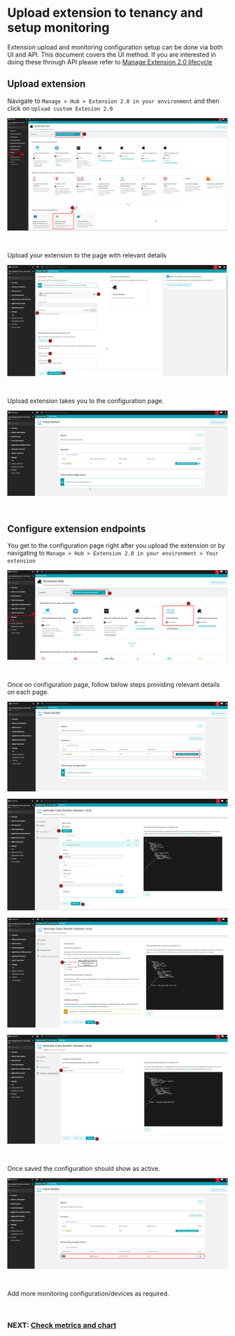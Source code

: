 # Upload extension to tenancy and setup monitoring

Extension upload and monitoring configuration setup can be done via both UI and API. This document covers the UI method. If you are interested in doing these through API please refer to [Manage Extension 2.0 lifecycle](https://www.dynatrace.com/support/help/shortlink/extension-lifecycle)

## Upload extension

Navigate to `Manage > Hub > Extension 2.0 in your environment` and then click on `Upload custom Extesion 2.0` 

![extension upload](images/extension_upload.png)

<br/>

Upload your extension to the page with relevant details

![extension upload 2](images/extension_upload_2.png)

<br/>

Upload extension takes you to the configuration page.

![extension configuration](images/extension_configuration_0.png)


<br/>

## Configure extension endpoints

You get to the configuration page right after you upload the extension or by navigating to `Manage > Hub > Extension 2.0 in your environment > Your extension`

![extension configuration 1](images/extension_configuration_1.png)

<br/>

Once on configuration page, follow below steps providing relevant details on each page.

![extension configuration 2](images/extension_configuration_2.png)

![extension configuration 3](images/extension_configuration_3.png)

![extension configuration 4](images/extension_configuration_4.png)

![extension configuration 5](images/extension_configuration_5.png)

<br/>

Once saved the configuration should show as active.

![extension configuration 6](images/extension_configuration_6.png)

<br/>

Add more monitoring configuration/devices as required.

<br/>

### NEXT: [Check metrics and chart](5_Check_metrics_and_chart.md)
